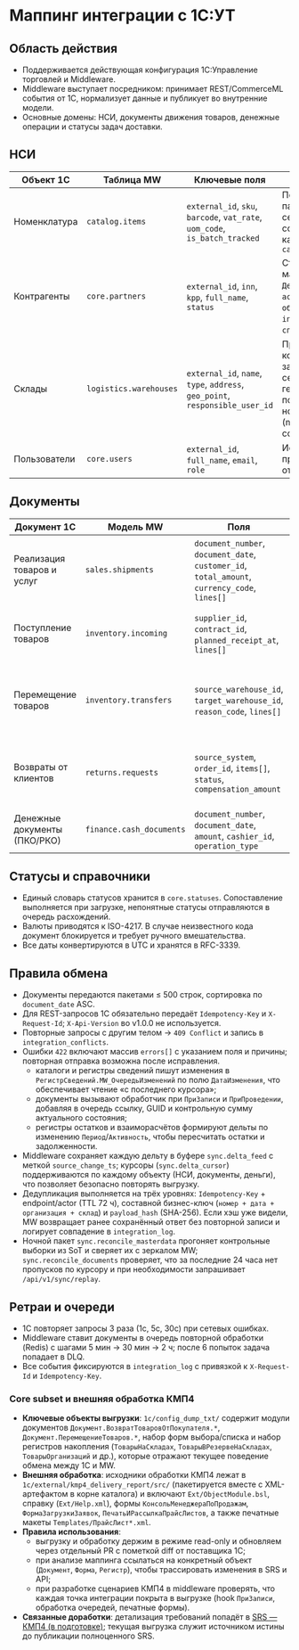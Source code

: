# Маппинг интеграции с 1С:УТ

## Область действия
- Поддерживается действующая конфигурация 1С:Управление торговлей и Middleware.
- Middleware выступает посредником: принимает REST/CommerceML события от 1С, нормализует данные и публикует во внутренние модели.
- Основные домены: НСИ, документы движения товаров, денежные операции и статусы задач доставки.

## НСИ
| Объект 1С | Таблица MW | Ключевые поля | Примечания |
| --- | --- | --- | --- |
| Номенклатура | `catalog.items` | `external_id`, `sku`, `barcode`, `vat_rate`, `uom_code`, `is_batch_tracked` | Поддерживаются партии и серийные номера; ссылка на категорию из `catalog.categories` |
| Контрагенты | `core.partners` | `external_id`, `inn`, `kpp`, `full_name`, `status` | Статусы маппятся: `Действует` → `active`, `Не обслуживается` → `inactive`, `Черный список` → `blocked` |
| Склады | `logistics.warehouses` | `external_id`, `name`, `type`, `address`, `geo_point`, `responsible_user_id` | При отсутствии координат запускается сервис геокодирования; поле `type` нормализуется (main, transit, courier) |
| Пользователи | `core.users` | `external_id`, `full_name`, `email`, `role` | Используется для привязки задач и ответственности |

## Документы
| Документ 1С | Модель MW | Поля | Особенности |
| --- | --- | --- | --- |
| Реализация товаров и услуг | `sales.shipments` | `document_number`, `document_date`, `customer_id`, `total_amount`, `currency_code`, `lines[]` | Каждая строка содержит `sku`, `qty`, `price`, `vat_rate`; суммы пересчитываются в RUB по курсу ЦБ |
| Поступление товаров | `inventory.incoming` | `supplier_id`, `contract_id`, `planned_receipt_at`, `lines[]` | После приёма создаётся задача в walking warehouse, статус `pending_quality_check` |
| Перемещение товаров | `inventory.transfers` | `source_warehouse_id`, `target_warehouse_id`, `reason_code`, `lines[]` | Поддерживаются межфилиальные перемещения; дополнительные уведомления для `reason_code = interbranch` |
| Возвраты от клиентов | `returns.requests` | `source_system`, `order_id`, `items[]`, `status`, `compensation_amount` | Синхронизируется с API `/api/v1/returns`; Idempotency-Key формируется как SHA256 от `document_number` |
| Денежные документы (ПКО/РКО) | `finance.cash_documents` | `document_number`, `document_date`, `amount`, `cashier_id`, `operation_type` | Используется для сверки наличных и задач курьеров |

## Статусы и справочники
- Единый словарь статусов хранится в `core.statuses`. Сопоставление выполняется при загрузке, непонятные статусы отправляются в очередь расхождений.
- Валюты приводятся к ISO-4217. В случае неизвестного кода документ блокируется и требует ручного вмешательства.
- Все даты конвертируются в UTC и хранятся в RFC-3339.

## Правила обмена
- Документы передаются пакетами ≤ 500 строк, сортировка по `document_date` ASC.
- Для REST-запросов 1С обязательно передаёт `Idempotency-Key` и `X-Request-Id`; `X-Api-Version` во v1.0.0 не используется.
- Повторные запросы с другим телом → `409 Conflict` и запись в `integration_conflicts`.
- Ошибки `422` включают массив `errors[]` с указанием поля и причины; повторная отправка возможна после исправления.
  - каталоги и регистры сведений пишут изменения в `РегистрСведений.MW_ОчередьИзменений` по полю `ДатаИзменения`, что обеспечивает чтение «с последнего курсора»;
  - документы вызывают обработчик при `ПриЗаписи` и `ПриПроведении`, добавляя в очередь ссылку, GUID и контрольную сумму актуального состояния;
  - регистры остатков и взаиморасчётов формируют дельты по изменению `Период`/`Активность`, чтобы пересчитать остатки и задолженности.
- Middleware сохраняет каждую дельту в буфере `sync.delta_feed` с меткой `source_change_ts`; курсоры (`sync.delta_cursor`) поддерживаются по каждому объекту (НСИ, документы, деньги), что позволяет безопасно повторять выгрузку.
- Дедупликация выполняется на трёх уровнях: `Idempotency-Key` + endpoint/actor (TTL 72 ч), составной бизнес-ключ (`номер + дата + организация + склад`) и `payload_hash` (SHA-256). Если хэш уже видели, MW возвращает ранее сохранённый ответ без повторной записи и логирует совпадение в `integration_log`.
- Ночной пакет `sync.reconcile_masterdata` прогоняет контрольные выборки из SoT и сверяет их с зеркалом MW; `sync.reconcile_documents` проверяет, что за последние 24 часа нет пропусков по курсору и при необходимости запрашивает `/api/v1/sync/replay`.

## Ретраи и очереди
- 1С повторяет запросы 3 раза (1с, 5с, 30с) при сетевых ошибках.
- Middleware ставит документы в очередь повторной обработки (Redis) с шагами 5 мин → 30 мин → 2 ч; после 6 попыток задача попадает в DLQ.
- Все события фиксируются в `integration_log` с привязкой к `X-Request-Id` и `Idempotency-Key`.

### Core subset и внешняя обработка КМП4
- **Ключевые объекты выгрузки**: `1c/config_dump_txt/` содержит модули документов `Документ.ВозвратТоваровОтПокупателя.*`, `Документ.ПеремещениеТоваров.*`, набор форм выбора/списка и набор регистров накопления (`ТоварыНаСкладах`, `ТоварыВРезервеНаСкладах`, `ТоварыОрганизаций` и др.), которые отражают текущее поведение обмена между 1С и MW.
- **Внешняя обработка**: исходники обработки КМП4 лежат в `1c/external/kmp4_delivery_report/src/` (пакетируется вместе с XML-артефактом в корне каталога) и включают `Ext/ObjectModule.bsl`, справку (`Ext/Help.xml`), формы `КонсольМенеджераПоПродажам`, `ФормаЗагрузкиЗаявок`, `ПечатьИРассылкаПрайсЛистов`, а также печатные макеты `Templates/ПрайсЛист*.xml`.
- **Правила использования**:
  - выгрузку и обработку держим в режиме read-only и обновляем через отдельный PR с пометкой diff от поставщика 1С;
  - при анализе маппинга ссылаться на конкретный объект (`Документ`, `Форма`, `Регистр`), чтобы трассировать изменения в SRS и API;
  - при разработке сценариев КМП4 в middleware проверять, что каждая точка интеграции покрыта в выгрузке (hook `ПриЗаписи`, обработка очередей, печатные формы).
- **Связанные доработки**: детализация требований попадёт в [SRS — КМП4 (в подготовке)](../SRS%20—%20КМП4.md); текущая выгрузка служит источником истины до публикации полноценного SRS.
